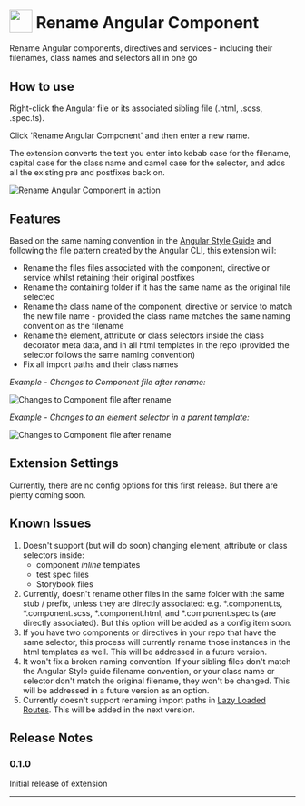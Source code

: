<h1>
  <sub><img src="https://cdn.jsdelivr.net/gh/tomwhite007/simple-reactive-viewmodel-example@master/src/assets/rename-angular-component-icon.png" height="40"></sub>
  Rename Angular Component
</h1>

Rename Angular components, directives and services - including their filenames, class names and selectors all in one go

## How to use

Right-click the Angular file or its associated sibling file (.html, .scss, .spec.ts).

Click 'Rename Angular Component' and then enter a new name.

The extension converts the text you enter into kebab case for the filename, capital case for the class name and camel case for the selector, and adds all the existing pre and postfixes back on.

![Rename Angular Component in action](https://cdn.jsdelivr.net/gh/tomwhite007/simple-reactive-viewmodel-example@master/src/assets/rename-angular-component-demo.gif)

## Features

Based on the same naming convention in the [Angular Style Guide](https://angular.io/guide/styleguide#style-02-01) and following the file pattern created by the Angular CLI, this extension will:

- Rename the files files associated with the component, directive or service whilst retaining their original postfixes
- Rename the containing folder if it has the same name as the original file selected
- Rename the class name of the component, directive or service to match the new file name - provided the class name matches the same naming convention as the filename
- Rename the element, attribute or class selectors inside the class decorator meta data, and in all html templates in the repo (provided the selector follows the same naming convention)
- Fix all import paths and their class names

_Example - Changes to Component file after rename:_

![Changes to Component file after rename](https://cdn.jsdelivr.net/gh/tomwhite007/simple-reactive-viewmodel-example@master/src/assets/diff-component-decorator-meta-changes.png)

_Example - Changes to an element selector in a parent template:_

![Changes to Component file after rename](https://cdn.jsdelivr.net/gh/tomwhite007/simple-reactive-viewmodel-example@master/src/assets/diff-template-selector-changed.png)

## Extension Settings

Currently, there are no config options for this first release. But there are plenty coming soon.

## Known Issues

1. Doesn't support (but will do soon) changing element, attribute or class selectors inside:
   - component _inline_ templates
   - test spec files
   - Storybook files
2. Currently, doesn't rename other files in the same folder with the same stub / prefix, unless they are directly associated: e.g. \*.component.ts, \*.component.scss, \*.component.html, and \*.component.spec.ts (are directly associated). But this option will be added as a config item soon.
3. If you have two components or directives in your repo that have the same selector, this process will currently rename those instances in the html templates as well. This will be addressed in a future version.
4. It won't fix a broken naming convention. If your sibling files don't match the Angular Style guide filename convention, or your class name or selector don't match the original filename, they won't be changed. This will be addressed in a future version as an option.
5. Currently doesn't support renaming import paths in [Lazy Loaded Routes](https://angular.io/guide/lazy-loading-ngmodules). This will be added in the next version.

## Release Notes

### 0.1.0

Initial release of extension

---
